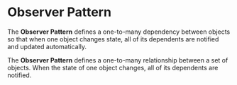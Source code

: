 # Observer Pattern
The **Observer Pattern** defines a one-to-many dependency between objects so that when one object changes state, all of its dependents are notified and updated automatically.

The **Observer Pattern** defines a one-to-many relationship between a set of objects. When the state of one object changes, all of its dependents are notified.